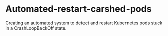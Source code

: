 # Automated-restart-carshed-pods
Creating an automated system to detect and restart Kubernetes pods stuck in a CrashLoopBackOff state.
